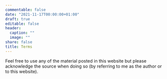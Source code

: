 ```yaml
---
commentable: false
date: "2021-11-17T00:00:00+01:00"
draft: true
editable: false
header:
  caption: ""
  image: ""
share: false
title: Terms
---
```


Feel free to use any of the material posted in this website but please acknowledge the source when doing so (by referring to me as the author or to this website).
